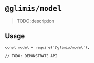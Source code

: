 # `@glimis/model`

> TODO: description

## Usage

```
const model = require('@glimis/model');

// TODO: DEMONSTRATE API
```
